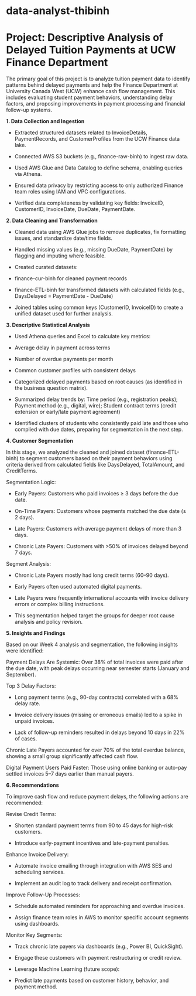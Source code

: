 # data-analyst-thibinh
# Project: **Descriptive Analysis of Delayed Tuition Payments at UCW Finance Department**

The primary goal of this project is to analyze tuition payment data to identify patterns behind delayed payments and help the Finance Department at University Canada West (UCW) enhance cash flow management. This includes evaluating student payment behaviors, understanding delay factors, and proposing improvements in payment processing and financial follow-up systems.

**1. Data Collection and Ingestion**

- Extracted structured datasets related to InvoiceDetails, PaymentRecords, and CustomerProfiles from the UCW Finance data lake.

- Connected AWS S3 buckets (e.g., finance-raw-binh) to ingest raw data.

- Used AWS Glue and Data Catalog to define schema, enabling queries via Athena.

- Ensured data privacy by restricting access to only authorized Finance team roles using IAM and VPC configurations.

- Verified data completeness by validating key fields: InvoiceID, CustomerID, InvoiceDate, DueDate, PaymentDate.

**2. Data Cleaning and Transformation**

- Cleaned data using AWS Glue jobs to remove duplicates, fix formatting issues, and standardize date/time fields.

- Handled missing values (e.g., missing DueDate, PaymentDate) by flagging and imputing where feasible.

- Created curated datasets:

- finance-cur-binh for cleaned payment records

- finance-ETL-binh for transformed datasets with calculated fields (e.g., DaysDelayed = PaymentDate - DueDate)

- Joined tables using common keys (CustomerID, InvoiceID) to create a unified dataset used for further analysis.

**3. Descriptive Statistical Analysis**

- Used Athena queries and Excel to calculate key metrics:

- Average delay in payment across terms

- Number of overdue payments per month

- Common customer profiles with consistent delays

- Categorized delayed payments based on root causes (as identified in the business question matrix).

- Summarized delay trends by:
Time period (e.g., registration peaks); 
Payment method (e.g., digital, wire); 
Student contract terms (credit extension or early/late payment agreement)

- Identified clusters of students who consistently paid late and those who complied with due dates, preparing for segmentation in the next step.

**4. Customer Segmentation**

In this stage, we analyzed the cleaned and joined dataset (finance-ETL-binh) to segment customers based on their payment behaviors using criteria derived from calculated fields like DaysDelayed, TotalAmount, and CreditTerms.

Segmentation Logic:

- Early Payers: Customers who paid invoices ≥ 3 days before the due date.

- On-Time Payers: Customers whose payments matched the due date (± 2 days).

- Late Payers: Customers with average payment delays of more than 3 days.

- Chronic Late Payers: Customers with >50% of invoices delayed beyond 7 days.

Segment Analysis:

- Chronic Late Payers mostly had long credit terms (60–90 days).

- Early Payers often used automated digital payments.

- Late Payers were frequently international accounts with invoice delivery errors or complex billing instructions.

- This segmentation helped target the groups for deeper root cause analysis and policy revision.

**5. Insights and Findings**

Based on our Week 4 analysis and segmentation, the following insights were identified:

Payment Delays Are Systemic: Over 38% of total invoices were paid after the due date, with peak delays occurring near semester starts (January and September).

Top 3 Delay Factors:

- Long payment terms (e.g., 90-day contracts) correlated with a 68% delay rate.

- Invoice delivery issues (missing or erroneous emails) led to a spike in unpaid invoices.

- Lack of follow-up reminders resulted in delays beyond 10 days in 22% of cases.

Chronic Late Payers accounted for over 70% of the total overdue balance, showing a small group significantly affected cash flow.

Digital Payment Users Paid Faster: Those using online banking or auto-pay settled invoices 5–7 days earlier than manual payers.

**6. Recommendations**

To improve cash flow and reduce payment delays, the following actions are recommended:

Revise Credit Terms:

- Shorten standard payment terms from 90 to 45 days for high-risk customers.

- Introduce early-payment incentives and late-payment penalties.

Enhance Invoice Delivery:

- Automate invoice emailing through integration with AWS SES and scheduling services.

- Implement an audit log to track delivery and receipt confirmation.

Improve Follow-Up Processes:

- Schedule automated reminders for approaching and overdue invoices.

- Assign finance team roles in AWS to monitor specific account segments using dashboards.

Monitor Key Segments:

- Track chronic late payers via dashboards (e.g., Power BI, QuickSight).

- Engage these customers with payment restructuring or credit review.

- Leverage Machine Learning (future scope):

- Predict late payments based on customer history, behavior, and payment method.

